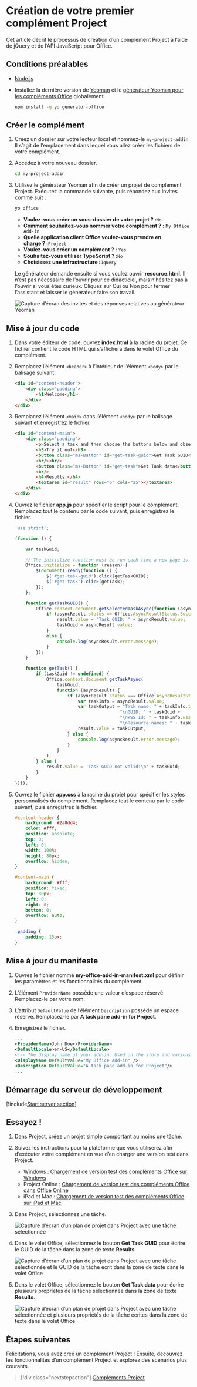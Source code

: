 # <a name="build-your-first-project-add-in"></a>Création de votre premier complément Project

Cet article décrit le processus de création d’un complément Project à l’aide de jQuery et de l’API JavaScript pour Office.

## <a name="prerequisites"></a>Conditions préalables

- [Node.js](https://nodejs.org)

- Installez la dernière version de [Yeoman](https://github.com/yeoman/yo) et le [générateur Yeoman pour les compléments Office](https://github.com/OfficeDev/generator-office) globalement.

    ```bash
    npm install -g yo generator-office
    ```

## <a name="create-the-add-in"></a>Créer le complément

1. Créez un dossier sur votre lecteur local et nommez-le `my-project-addin`. Il s’agit de l’emplacement dans lequel vous allez créer les fichiers de votre complément.

2. Accédez à votre nouveau dossier.

    ```bash
    cd my-project-addin
    ```

3. Utilisez le générateur Yeoman afin de créer un projet de complément Project. Exécutez la commande suivante, puis répondez aux invites comme suit :

    ```bash
    yo office
    ```

    - **Voulez-vous créer un sous-dossier de votre projet ? :**`No`
    - **Comment souhaitez-vous nommer votre complément ? :** `My Office Add-in`
    - **Quelle application client Office voulez-vous prendre en charge ? :**`Project`
    - **Voulez-vous créer un complément ? :** `Yes`
    - **Souhaitez-vous utiliser TypeScript ? :**`No`
    - **Choisissez une infrastructure :**`Jquery`

    Le générateur demande ensuite si vous voulez ouvrir **resource.html**. Il n’est pas nécessaire de l’ouvrir pour ce didacticiel, mais n’hésitez pas à l’ouvrir si vous êtes curieux. Cliquez sur Oui ou Non pour fermer l’assistant et laisser le générateur faire son travail.

    ![Capture d’écran des invites et des réponses relatives au générateur Yeoman](../images/yo-office-project-jquery.png)

## <a name="update-the-code"></a>Mise à jour du code

1. Dans votre éditeur de code, ouvrez **index.html** à la racine du projet. Ce fichier contient le code HTML qui s’affichera dans le volet Office du complément.

2. Remplacez l’élément `<header>` à l’intérieur de l’élément `<body>` par le balisage suivant.

    ```html
    <div id="content-header">
        <div class="padding">
            <h1>Welcome</h1>
        </div>
    </div>
    ```

3. Remplacez l’élément `<main>` dans l’élément `<body>` par le balisage suivant et enregistrez le fichier.

    ```html
    <div id="content-main">
        <div class="padding">
            <p>Select a task and then choose the buttons below and observe the output in the <b>Results</b> textbox.</p>
            <h3>Try it out</h3>
            <button class="ms-Button" id="get-task-guid">Get Task GUID</button>
            <br/><br/>
            <button class="ms-Button" id="get-task">Get Task data</button>
            <br/>
            <h4>Results:</h4>
            <textarea id="result" rows="6" cols="25"></textarea>
        </div>
    </div>
    ```

4. Ouvrez le fichier **app.js** pour spécifier le script pour le complément. Remplacez tout le contenu par le code suivant, puis enregistrez le fichier.

    ```js
    'use strict';

    (function () {

        var taskGuid;

        // The initialize function must be run each time a new page is loaded
        Office.initialize = function (reason) {
            $(document).ready(function () {
                $('#get-task-guid').click(getTaskGUID);
                $('#get-task').click(getTask);
            });
        };

        function getTaskGUID() {
            Office.context.document.getSelectedTaskAsync(function (asyncResult) {
                if (asyncResult.status == Office.AsyncResultStatus.Succeeded) {
                    result.value = "Task GUID: " + asyncResult.value;
                    taskGuid = asyncResult.value;
                }
                else {
                    console.log(asyncResult.error.message);
                }
            });
        }

        function getTask() {
            if (taskGuid != undefined) {
                Office.context.document.getTaskAsync(
                    taskGuid,
                    function (asyncResult) {
                        if (asyncResult.status === Office.AsyncResultStatus.Succeeded) {
                            var taskInfo = asyncResult.value;
                            var taskOutput = "Task name: " + taskInfo.taskName +
                                            "\nGUID: " + taskGuid +
                                            "\nWSS Id: " + taskInfo.wssTaskId +
                                            "\nResource names: " + taskInfo.resourceNames;
                            result.value = taskOutput;
                        } else {
                            console.log(asyncResult.error.message);
                        }
                    }
                );
            } else {
                result.value = 'Task GUID not valid:\n' + taskGuid;
            } 
        }
    })();
    ```

4. Ouvrez le fichier **app.css** à la racine du projet pour spécifier les styles personnalisés du complément. Remplacez tout le contenu par le code suivant, puis enregistrez le fichier.

    ```css
    #content-header {
        background: #2a8dd4;
        color: #fff;
        position: absolute;
        top: 0;
        left: 0;
        width: 100%;
        height: 80px; 
        overflow: hidden;
    }

    #content-main {
        background: #fff;
        position: fixed;
        top: 80px;
        left: 0;
        right: 0;
        bottom: 0;
        overflow: auto; 
    }

    .padding {
        padding: 15px;
    }
    ```

## <a name="update-the-manifest"></a>Mise à jour du manifeste

1. Ouvrez le fichier nommé **my-office-add-in-manifest.xml** pour définir les paramètres et les fonctionnalités du complément.

2. L’élément `ProviderName` possède une valeur d’espace réservé. Remplacez-le par votre nom.

3. L’attribut `DefaultValue` de l’élément `Description` possède un espace réservé. Remplacez-le par **A task pane add-in for Project**.

4. Enregistrez le fichier.

    ```xml
    ...
    <ProviderName>John Doe</ProviderName>
    <DefaultLocale>en-US</DefaultLocale>
    <!-- The display name of your add-in. Used on the store and various places of the Office UI such as the add-ins dialog. -->
    <DisplayName DefaultValue="My Office Add-in" />
    <Description DefaultValue="A task pane add-in for Project"/>
    ...
    ```

## <a name="start-the-dev-server"></a>Démarrage du serveur de développement

[!include[Start server section](../includes/quickstart-yo-start-server.md)] 

## <a name="try-it-out"></a>Essayez !

1. Dans Project, créez un projet simple comportant au moins une tâche.

2. Suivez les instructions pour la plateforme que vous utiliserez afin d’exécuter votre complément en vue d’en charger une version test dans Project.

    - Windows : [Chargement de version test des compléments Office sur Windows](../testing/create-a-network-shared-folder-catalog-for-task-pane-and-content-add-ins.md)
    - Project Online : [Chargement de version test des compléments Office dans Office Online](../testing/sideload-office-add-ins-for-testing.md#sideload-an-office-add-in-on-office-online)
    - iPad et Mac : [Chargement de version test des compléments Office sur iPad et Mac](../testing/sideload-an-office-add-in-on-ipad-and-mac.md)

3. Dans Project, sélectionnez une tâche.

    ![Capture d’écran d’un plan de projet dans Project avec une tâche sélectionnée](../images/project_quickstart_addin_1.png)

4. Dans le volet Office, sélectionnez le bouton **Get Task GUID** pour écrire le GUID de la tâche dans la zone de texte **Results**.

    ![Capture d’écran d’un plan de projet dans Project avec une tâche sélectionnée et le GUID de la tâche écrit dans la zone de texte dans le volet Office](../images/project_quickstart_addin_2.png)

5. Dans le volet Office, sélectionnez le bouton **Get Task data** pour écrire plusieurs propriétés de la tâche sélectionnée dans la zone de texte **Results**.

    ![Capture d’écran d’un plan de projet dans Project avec une tâche sélectionnée et plusieurs propriétés de la tâche écrites dans la zone de texte dans le volet Office](../images/project_quickstart_addin_3.png)

## <a name="next-steps"></a>Étapes suivantes

Félicitations, vous avez créé un complément Project ! Ensuite, découvrez les fonctionnalités d’un complément Project et explorez des scénarios plus courants.

> [!div class="nextstepaction"]
> [Compléments Project](../project/project-add-ins.md)
